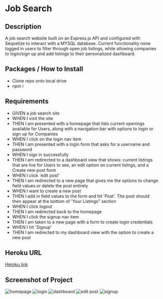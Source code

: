 # Job Search

## Description
A job search website built on an Express.js API and configured with Sequelize to interact with a MYSQL database. Current functionality none logged in users to filter through open job listings, while allowing companies to login/sign up and add listings to their personalized dashboard.

## Packages / How to Install
* Clone repo onto local drive 
* npm i

## Requirements
* GIVEN a job search site
* WHEN I visit the site 
* THEN I am presented with a homepage that lists current openings available for Users, along with a navigation bar with options to login or sign up for Companies
* WHEN I click on the login nav item
* THEN I am presented with a login form that asks for a username and password
* WHEN I sign in successfully
* THEN I am redirected to a dashboard view that shows: current listings that are live for Users to see, an edit option on current listngs, and a Create new post form  
* WHEN I click 'edit post'
* THEN I am redirected to a new page that gives me the options to change field values or delete the post entirely
* WHEN I want to create a new post 
* THEN I add in field values to the form and hit 'Post'. The post should then appear at the bottom of 'Your Listings" section
* WHEN I click logout
* THEN I am redirected back to the homepage
* WHEN I click the signup nav item
* THEN I am taken to a new page with a form to create login credentials
* WHEN I hit 'Signup'
* THEN I am redrected to my dashboard view with the option to create a new post

## Heroku URL
[Heroku link](https://secure-falls-51733.herokuapp.com/)

## Screenshot of Project
![homepage](https://cassiecatt.github.io/project-2/public/assets/homepage.png)
![login](https://cassiecatt.github.io/project-2/public/assets/login.png)
![dashboard](https://cassiecatt.github.io/project-2/public/assets/dashboard.png)
![edit post](https://cassiecatt.github.io/project-2/public/assets/edit-post.png)
![signup](https://cassiecatt.github.io/project-2/public/assets/signup.png)

